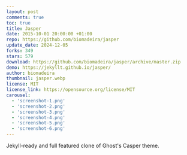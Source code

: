 ```yaml
---
layout: post
comments: true
toc: true
title: Jasper
date: 2015-10-01 20:00:00 +01:00
repo: https://github.com/biomadeira/jasper
update_date: 2024-12-05
forks: 349
stars: 579
download: https://github.com/biomadeira/jasper/archive/master.zip
demo: https://jekyllt.github.io/jasper/
author: biomadeira
thumbnail: jasper.webp
license: MIT
license_link: https://opensource.org/license/MIT
carousel:
  - 'screenshot-1.png'
  - 'screenshot-2.png'
  - 'screenshot-3.png'
  - 'screenshot-4.png'
  - 'screenshot-5.png'
  - 'screenshot-6.png'
---
```


Jekyll-ready and full featured clone of Ghost's Casper theme.
